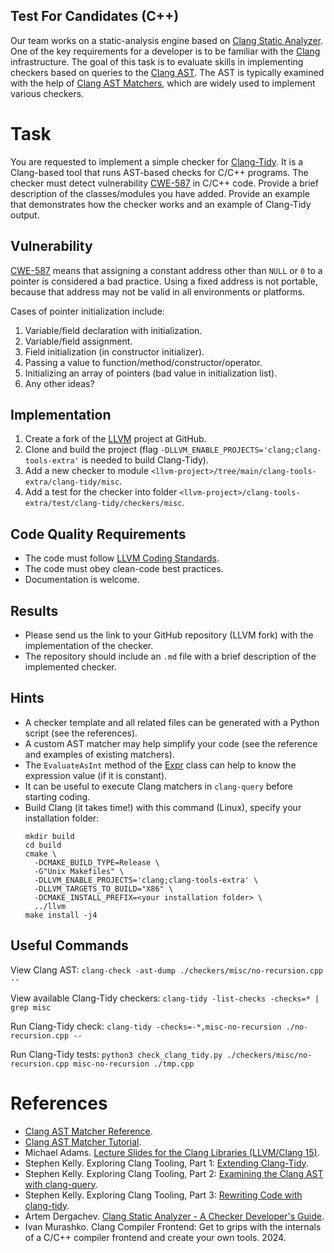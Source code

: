 Test For Candidates (C++)
---

Our team works on a static-analysis engine based on [Clang Static Analyzer](https://clang-analyzer.llvm.org/).
One of the key requirements for a developer is to be familiar with the [Clang](https://clang.llvm.org/) infrastructure. 
The goal of this task is to evaluate skills in implementing checkers based on queries to the [Clang AST](https://clang.llvm.org/docs/IntroductionToTheClangAST.html).
The AST is typically examined with the help of [Clang AST Matchers](https://clang.llvm.org/docs/LibASTMatchersReference.html), which are widely used to implement various checkers.

# Task

You are requested to implement a simple checker for [Clang-Tidy](https://clang.llvm.org/extra/clang-tidy/).
It is a Clang-based tool that runs AST-based checks for C/C++ programs.
The checker must detect vulnerability [CWE-587](https://cwe.mitre.org/data/definitions/587.html) in C/C++ code.
Provide a brief description of the classes/modules you have added.
Provide an example that demonstrates how the checker works and an example of Clang-Tidy output.

## Vulnerability

[CWE-587](https://cwe.mitre.org/data/definitions/587.html) means that assigning
a constant address other than `NULL` or `0` to a pointer is considered a bad practice.
Using a fixed address is not portable, because that address may not be valid in all environments or platforms.

Cases of pointer initialization include:

1. Variable/field declaration with initialization.
2. Variable/field assignment.
3. Field initialization (in constructor initializer).
4. Passing a value to function/method/constructor/operator.
5. Initializing an array of pointers (bad value in initialization list).
6. Any other ideas?

## Implementation

1. Create a fork of the [LLVM](https://github.com/llvm/llvm-project) project at GitHub.
2. Clone and build the project (flag `-DLLVM_ENABLE_PROJECTS='clang;clang-tools-extra'` is needed to build Clang-Tidy).
3. Add a new checker to module `<llvm-project>/tree/main/clang-tools-extra/clang-tidy/misc`.
4. Add a test for the checker into folder `<llvm-project>/clang-tools-extra/test/clang-tidy/checkers/misc`. 

## Code Quality Requirements

* The code must follow [LLVM Coding Standards](https://llvm.org/docs/CodingStandards.html).
* The code must obey clean-code best practices.
* Documentation is welcome.

## Results

* Please send us the link to your GitHub repository (LLVM fork) with the implementation of the checker.
* The repository should include an `.md` file with a brief description of the implemented checker.  

## Hints

* A checker template and all related files can be generated with a Python script (see the references). 
* A custom AST matcher may help simplify your code (see the reference and examples of existing matchers).
* The `EvaluateAsInt` method of the [Expr](https://clang.llvm.org/doxygen/classclang_1_1Expr.html)
  class can help to know the expression value (if it is constant).
* It can be useful to execute Clang matchers in `clang-query` before starting coding.  
* Build Clang (it takes time!) with this command (Linux), specify your installation folder:
  ```
  mkdir build
  cd build
  cmake \
    -DCMAKE_BUILD_TYPE=Release \
    -G"Unix Makefiles" \
    -DLLVM_ENABLE_PROJECTS='clang;clang-tools-extra' \
    -DLLVM_TARGETS_TO_BUILD="X86" \
    -DCMAKE_INSTALL_PREFIX=<your installation folder> \
    ../llvm
  make install -j4
  ```

## Useful Commands

View Clang AST:
```clang-check -ast-dump ./checkers/misc/no-recursion.cpp --```

View available Clang-Tidy checkers:
```clang-tidy -list-checks -checks=* | grep misc```

Run Clang-Tidy check:
```clang-tidy -checks=-*,misc-no-recursion ./no-recursion.cpp --```

Run Clang-Tidy tests:
```python3 check_clang_tidy.py ./checkers/misc/no-recursion.cpp misc-no-recursion ./tmp.cpp```

# References

* [Clang AST Matcher Reference](https://clang.llvm.org/docs/LibASTMatchersReference.html).
* [Clang AST Matcher Tutorial](https://clang.llvm.org/docs/LibASTMatchersTutorial.html).
* Michael Adams. [Lecture Slides for the Clang Libraries (LLVM/Clang 15)](
  https://ece.engr.uvic.ca/~frodo/cppbook/downloads/lecture_slides_for_the_clang_libraries-0.0.pdf).
* Stephen Kelly. Exploring Clang Tooling, Part 1: [Extending Clang-Tidy](
  https://devblogs.microsoft.com/cppblog/exploring-clang-tooling-part-1-extending-clang-tidy/).
* Stephen Kelly. Exploring Clang Tooling, Part 2: [Examining the Clang AST with clang-query](
  https://devblogs.microsoft.com/cppblog/exploring-clang-tooling-part-2-examining-the-clang-ast-with-clang-query/).
* Stephen Kelly. Exploring Clang Tooling, Part 3: [Rewriting Code with clang-tidy](
  https://devblogs.microsoft.com/cppblog/exploring-clang-tooling-part-3-rewriting-code-with-clang-tidy/).
* Artem Dergachev. [Clang Static Analyzer - A Checker Developer's Guide](
  https://github.com/haoNoQ/clang-analyzer-guide/releases/download/v0.1/clang-analyzer-guide-v0.1.pdf).
* Ivan Murashko. Clang Compiler Frontend: Get to grips with the internals of a C/C++ compiler frontend
  and create your own tools. 2024.

